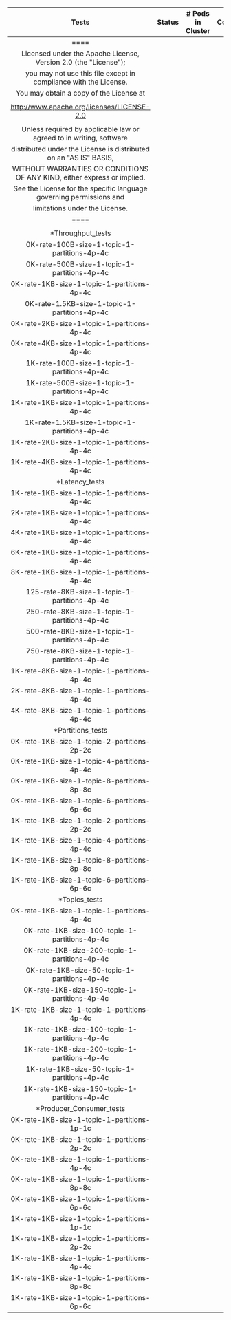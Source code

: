 | Tests | Status | # Pods in Cluster | Comments |
| :---: | :---: | :---: | :---: |
| ==== |  |  |  |
| Licensed under the Apache License, Version 2.0 (the "License"); |  |  |  |
| you may not use this file except in compliance with the License. |  |  |  |
| You may obtain a copy of the License at |  |  |  |
|  |  |  |  |
| http://www.apache.org/licenses/LICENSE-2.0 |  |  |  |
|  |  |  |  |
| Unless required by applicable law or agreed to in writing, software |  |  |  |
| distributed under the License is distributed on an "AS IS" BASIS, |  |  |  |
| WITHOUT WARRANTIES OR CONDITIONS OF ANY KIND, either express or implied. |  |  |  |
| See the License for the specific language governing permissions and |  |  |  |
| limitations under the License. |  |  |  |
| ==== |  |  |  |
|  |  |  |  |
| *Throughput_tests |  |  |  |
| 0K-rate-100B-size-1-topic-1-partitions-4p-4c |  |  |  |
| 0K-rate-500B-size-1-topic-1-partitions-4p-4c |  |  |  |
| 0K-rate-1KB-size-1-topic-1-partitions-4p-4c |  |  |  |
| 0K-rate-1.5KB-size-1-topic-1-partitions-4p-4c |  |  |  |
| 0K-rate-2KB-size-1-topic-1-partitions-4p-4c |  |  |  |
| 0K-rate-4KB-size-1-topic-1-partitions-4p-4c |  |  |  |
| 1K-rate-100B-size-1-topic-1-partitions-4p-4c |  |  |  |
| 1K-rate-500B-size-1-topic-1-partitions-4p-4c |  |  |  |
| 1K-rate-1KB-size-1-topic-1-partitions-4p-4c |  |  |  |
| 1K-rate-1.5KB-size-1-topic-1-partitions-4p-4c |  |  |  |
| 1K-rate-2KB-size-1-topic-1-partitions-4p-4c |  |  |  |
| 1K-rate-4KB-size-1-topic-1-partitions-4p-4c |  |  |  |
| *Latency_tests |  |  |  |
| 1K-rate-1KB-size-1-topic-1-partitions-4p-4c |  |  |  |
| 2K-rate-1KB-size-1-topic-1-partitions-4p-4c |  |  |  |
| 4K-rate-1KB-size-1-topic-1-partitions-4p-4c |  |  |  |
| 6K-rate-1KB-size-1-topic-1-partitions-4p-4c |  |  |  |
| 8K-rate-1KB-size-1-topic-1-partitions-4p-4c |  |  |  |
| 125-rate-8KB-size-1-topic-1-partitions-4p-4c |  |  |  |
| 250-rate-8KB-size-1-topic-1-partitions-4p-4c |  |  |  |
| 500-rate-8KB-size-1-topic-1-partitions-4p-4c |  |  |  |
| 750-rate-8KB-size-1-topic-1-partitions-4p-4c |  |  |  |
| 1K-rate-8KB-size-1-topic-1-partitions-4p-4c |  |  |  |
| 2K-rate-8KB-size-1-topic-1-partitions-4p-4c |  |  |  |
| 4K-rate-8KB-size-1-topic-1-partitions-4p-4c |  |  |  |
| *Partitions_tests |  |  |  |
| 0K-rate-1KB-size-1-topic-2-partitions-2p-2c |  |  |  |
| 0K-rate-1KB-size-1-topic-4-partitions-4p-4c |  |  |  |
| 0K-rate-1KB-size-1-topic-8-partitions-8p-8c |  |  |  |
| 0K-rate-1KB-size-1-topic-6-partitions-6p-6c |  |  |  |
| 1K-rate-1KB-size-1-topic-2-partitions-2p-2c |  |  |  |
| 1K-rate-1KB-size-1-topic-4-partitions-4p-4c |  |  |  |
| 1K-rate-1KB-size-1-topic-8-partitions-8p-8c |  |  |  |
| 1K-rate-1KB-size-1-topic-6-partitions-6p-6c |  |  |  |
| *Topics_tests |  |  |  |
| 0K-rate-1KB-size-1-topic-1-partitions-4p-4c |  |  |  |
| 0K-rate-1KB-size-100-topic-1-partitions-4p-4c |  |  |  |
| 0K-rate-1KB-size-200-topic-1-partitions-4p-4c |  |  |  |
| 0K-rate-1KB-size-50-topic-1-partitions-4p-4c |  |  |  |
| 0K-rate-1KB-size-150-topic-1-partitions-4p-4c |  |  |  |
| 1K-rate-1KB-size-1-topic-1-partitions-4p-4c |  |  |  |
| 1K-rate-1KB-size-100-topic-1-partitions-4p-4c |  |  |  |
| 1K-rate-1KB-size-200-topic-1-partitions-4p-4c |  |  |  |
| 1K-rate-1KB-size-50-topic-1-partitions-4p-4c |  |  |  |
| 1K-rate-1KB-size-150-topic-1-partitions-4p-4c |  |  |  |
| *Producer_Consumer_tests |  |  |  |
| 0K-rate-1KB-size-1-topic-1-partitions-1p-1c |  |  |  |
| 0K-rate-1KB-size-1-topic-1-partitions-2p-2c |  |  |  |
| 0K-rate-1KB-size-1-topic-1-partitions-4p-4c |  |  |  |
| 0K-rate-1KB-size-1-topic-1-partitions-8p-8c |  |  |  |
| 0K-rate-1KB-size-1-topic-1-partitions-6p-6c |  |  |  |
| 1K-rate-1KB-size-1-topic-1-partitions-1p-1c |  |  |  |
| 1K-rate-1KB-size-1-topic-1-partitions-2p-2c |  |  |  |
| 1K-rate-1KB-size-1-topic-1-partitions-4p-4c |  |  |  |
| 1K-rate-1KB-size-1-topic-1-partitions-8p-8c |  |  |  |
| 1K-rate-1KB-size-1-topic-1-partitions-6p-6c |  |  |  |